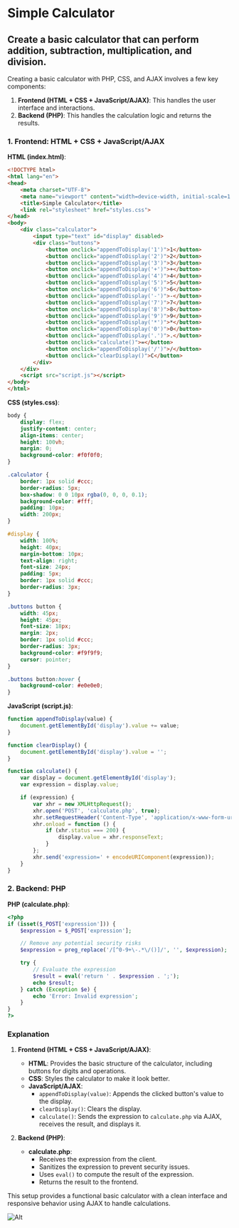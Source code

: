 # Simple Calculator
## Create a basic calculator that can perform addition, subtraction, multiplication, and division.

Creating a basic calculator with PHP, CSS, and AJAX involves a few key components:

1. **Frontend (HTML + CSS + JavaScript/AJAX)**: This handles the user interface and interactions.
2. **Backend (PHP)**: This handles the calculation logic and returns the results.

### 1. Frontend: HTML + CSS + JavaScript/AJAX

**HTML (index.html)**:
```html
<!DOCTYPE html>
<html lang="en">
<head>
    <meta charset="UTF-8">
    <meta name="viewport" content="width=device-width, initial-scale=1.0">
    <title>Simple Calculator</title>
    <link rel="stylesheet" href="styles.css">
</head>
<body>
    <div class="calculator">
        <input type="text" id="display" disabled>
        <div class="buttons">
            <button onclick="appendToDisplay('1')">1</button>
            <button onclick="appendToDisplay('2')">2</button>
            <button onclick="appendToDisplay('3')">3</button>
            <button onclick="appendToDisplay('+')">+</button>
            <button onclick="appendToDisplay('4')">4</button>
            <button onclick="appendToDisplay('5')">5</button>
            <button onclick="appendToDisplay('6')">6</button>
            <button onclick="appendToDisplay('-')">-</button>
            <button onclick="appendToDisplay('7')">7</button>
            <button onclick="appendToDisplay('8')">8</button>
            <button onclick="appendToDisplay('9')">9</button>
            <button onclick="appendToDisplay('*')">*</button>
            <button onclick="appendToDisplay('0')">0</button>
            <button onclick="appendToDisplay('.')">.</button>
            <button onclick="calculate()">=</button>
            <button onclick="appendToDisplay('/')">/</button>
            <button onclick="clearDisplay()">C</button>
        </div>
    </div>
    <script src="script.js"></script>
</body>
</html>
```

**CSS (styles.css)**:
```css
body {
    display: flex;
    justify-content: center;
    align-items: center;
    height: 100vh;
    margin: 0;
    background-color: #f0f0f0;
}

.calculator {
    border: 1px solid #ccc;
    border-radius: 5px;
    box-shadow: 0 0 10px rgba(0, 0, 0, 0.1);
    background-color: #fff;
    padding: 10px;
    width: 200px;
}

#display {
    width: 100%;
    height: 40px;
    margin-bottom: 10px;
    text-align: right;
    font-size: 24px;
    padding: 5px;
    border: 1px solid #ccc;
    border-radius: 3px;
}

.buttons button {
    width: 45px;
    height: 45px;
    font-size: 18px;
    margin: 2px;
    border: 1px solid #ccc;
    border-radius: 3px;
    background-color: #f9f9f9;
    cursor: pointer;
}

.buttons button:hover {
    background-color: #e0e0e0;
}
```

**JavaScript (script.js)**:
```javascript
function appendToDisplay(value) {
    document.getElementById('display').value += value;
}

function clearDisplay() {
    document.getElementById('display').value = '';
}

function calculate() {
    var display = document.getElementById('display');
    var expression = display.value;

    if (expression) {
        var xhr = new XMLHttpRequest();
        xhr.open('POST', 'calculate.php', true);
        xhr.setRequestHeader('Content-Type', 'application/x-www-form-urlencoded');
        xhr.onload = function () {
            if (xhr.status === 200) {
                display.value = xhr.responseText;
            }
        };
        xhr.send('expression=' + encodeURIComponent(expression));
    }
}
```

### 2. Backend: PHP

**PHP (calculate.php)**:
```php
<?php
if (isset($_POST['expression'])) {
    $expression = $_POST['expression'];

    // Remove any potential security risks
    $expression = preg_replace('/[^0-9+\-.*\/()]/', '', $expression);

    try {
        // Evaluate the expression
        $result = eval('return ' . $expression . ';');
        echo $result;
    } catch (Exception $e) {
        echo 'Error: Invalid expression';
    }
}
?>
```

### Explanation

1. **Frontend (HTML + CSS + JavaScript/AJAX)**:
   - **HTML**: Provides the basic structure of the calculator, including buttons for digits and operations.
   - **CSS**: Styles the calculator to make it look better.
   - **JavaScript/AJAX**:
     - `appendToDisplay(value)`: Appends the clicked button's value to the display.
     - `clearDisplay()`: Clears the display.
     - `calculate()`: Sends the expression to `calculate.php` via AJAX, receives the result, and displays it.

2. **Backend (PHP)**:
   - **calculate.php**:
     - Receives the expression from the client.
     - Sanitizes the expression to prevent security issues.
     - Uses `eval()` to compute the result of the expression.
     - Returns the result to the frontend.

This setup provides a functional basic calculator with a clean interface and responsive behavior using AJAX to handle calculations.

![Alt](https://repobeats.axiom.co/api/embed/11d829e9146763984c47a8932ca2800c26f4e067.svg "Repobeats analytics image")
